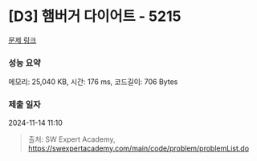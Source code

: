 # [D3] 햄버거 다이어트 - 5215 

[문제 링크](https://swexpertacademy.com/main/code/problem/problemDetail.do?contestProbId=AWT-lPB6dHUDFAVT) 

### 성능 요약

메모리: 25,040 KB, 시간: 176 ms, 코드길이: 706 Bytes

### 제출 일자

2024-11-14 11:10



> 출처: SW Expert Academy, https://swexpertacademy.com/main/code/problem/problemList.do